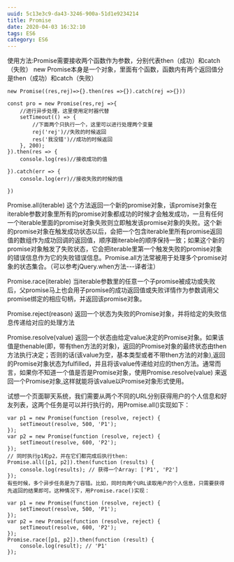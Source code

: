```yaml
---
uuid: 5c13e3c9-da43-3246-900a-51d1e9234214
title: Promise
date: 2020-04-03 16:32:10
tags: ES6
category: ES6
---
```


使用方法:Promise需要接收两个函数作为参数，分别代表then（成功）和catch（失败）
new Promise本身是一个对象，里面有个函数，函数内有两个返回值分是then（成功）和catch（失败）
<!-- more -->
```
new Promise((res,rej)=>{}.then(res =>{}).catch(rej =>{}))
```

```
const pro = new Promise(res,rej =>{
    //进行异步处理，这里使用定时器代替
    setTimeout(() => {
        //下面两个只执行一个，这里可以进行处理两个变量
        rej('rej')//失败的时候返回
        res('我没错')//成功的时候返回
    }, 200);
}).then(res => {
    console.log(res)//接收成功的值

}).catch(err => {
    console.log(err)//接收失败的时候的值

}) 
```



Promise.all(iterable)
这个方法返回一个新的promise对象，该promise对象在iterable参数对象里所有的promise对象都成功的时候才会触发成功，一旦有任何一个iterable里面的promise对象失败则立即触发该promise对象的失败。这个新的promise对象在触发成功状态以后，会把一个包含iterable里所有promise返回值的数组作为成功回调的返回值，顺序跟iterable的顺序保持一致；如果这个新的promise对象触发了失败状态，它会把iterable里第一个触发失败的promise对象的错误信息作为它的失败错误信息。Promise.all方法常被用于处理多个promise对象的状态集合。（可以参考jQuery.when方法---译者注）

Promise.race(iterable)
当iterable参数里的任意一个子promise被成功或失败后，父promise马上也会用子promise的成功返回值或失败详情作为参数调用父promise绑定的相应句柄，并返回该promise对象。

Promise.reject(reason)
返回一个状态为失败的Promise对象，并将给定的失败信息传递给对应的处理方法

Promise.resolve(value)
返回一个状态由给定value决定的Promise对象。如果该值是thenable(即，带有then方法的对象)，返回的Promise对象的最终状态由then方法执行决定；否则的话(该value为空，基本类型或者不带then方法的对象),返回的Promise对象状态为fulfilled，并且将该value传递给对应的then方法。通常而言，如果你不知道一个值是否是Promise对象，使用Promise.resolve(value) 来返回一个Promise对象,这样就能将该value以Promise对象形式使用。


试想一个页面聊天系统，我们需要从两个不同的URL分别获得用户的个人信息和好友列表，这两个任务是可以并行执行的，用Promise.all()实现如下：
```
var p1 = new Promise(function (resolve, reject) {
    setTimeout(resolve, 500, 'P1');
});
var p2 = new Promise(function (resolve, reject) {
    setTimeout(resolve, 600, 'P2');
});
// 同时执行p1和p2，并在它们都完成后执行then:
Promise.all([p1, p2]).then(function (results) {
    console.log(results); // 获得一个Array: ['P1', 'P2']
});
有些时候，多个异步任务是为了容错。比如，同时向两个URL读取用户的个人信息，只需要获得先返回的结果即可。这种情况下，用Promise.race()实现：

var p1 = new Promise(function (resolve, reject) {
    setTimeout(resolve, 500, 'P1');
});
var p2 = new Promise(function (resolve, reject) {
    setTimeout(resolve, 600, 'P2');
});
Promise.race([p1, p2]).then(function (result) {
    console.log(result); // 'P1'
});
```